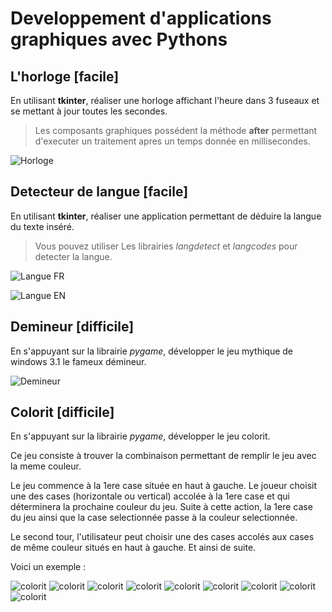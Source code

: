 # Developpement d'applications graphiques avec Pythons

## L'horloge  [facile]

En utilisant **tkinter**, réaliser une horloge affichant l'heure dans 3 fuseaux et se mettant à jour toutes les secondes.

> Les composants graphiques possédent la méthode **after** permettant d'executer un traitement apres un temps donnée en millisecondes.  

![Horloge](assets/clock.png)

## Detecteur de langue  [facile]

En utilisant **tkinter**, réaliser une application permettant de déduire la langue du texte inséré.

> Vous pouvez utiliser Les librairies *langdetect* et *langcodes* pour detecter la langue.

![Langue FR](assets/langue-fr.png)

![Langue EN](assets/langue-en.png)


## Demineur [difficile]

En s'appuyant sur la librairie *pygame*, développer le jeu mythique de windows 3.1 le fameux démineur.

![Demineur](assets/demineur.png)

## Colorit [difficile]

En s'appuyant sur la librairie *pygame*, développer le jeu colorit. 

Ce jeu consiste à trouver la combinaison permettant de remplir le jeu avec la meme couleur. 

Le jeu commence à la 1ere case située en haut à gauche. Le joueur choisit une des cases (horizontale ou vertical) accolée à la 1ere case et qui déterminera 
la prochaine couleur du jeu. Suite à cette action, la 1ere case du jeu ainsi que la case selectionnée passe à la couleur 
selectionnée.

Le second tour, l'utilisateur peut choisir une des cases accolés aux cases de même couleur situés en haut à gauche. 
Et ainsi de suite.

Voici un exemple : 

![colorit](assets/colorit_0.png)
![colorit](assets/colorit_1.png)
![colorit](assets/colorit_2.png)
![colorit](assets/colorit_3.png)
![colorit](assets/colorit_4.png)
![colorit](assets/colorit_5.png)
![colorit](assets/colorit_6.png)
![colorit](assets/colorit_7.png)
![colorit](assets/colorit_8.png)


